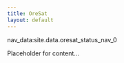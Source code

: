 ```yaml
---
title: OreSat
layout: default
---
```


nav_data:site.data.oresat_status_nav_0

Placeholder for content...
